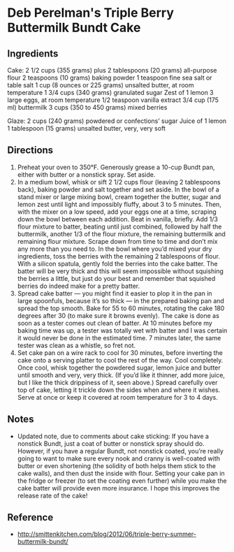 # Deb Perelman's Triple Berry Buttermilk Bundt Cake

## Ingredients

Cake:
2 1/2 cups (355 grams) plus 2 tablespoons (20 grams) all-purpose flour
2 teaspoons (10 grams) baking powder
1 teaspoon fine sea salt or table salt
1 cup (8 ounces or 225 grams) unsalted butter, at room temperature
1 3/4 cups (340 grams) granulated sugar
Zest of 1 lemon
3 large eggs, at room temperature
1/2 teaspoon vanilla extract
3/4 cup (175 ml) buttermilk
3 cups (350 to 450 grams) mixed berries

Glaze:
2 cups (240 grams) powdered or confections’ sugar
Juice of 1 lemon
1 tablespoon (15 grams) unsalted butter, very, very soft

## Directions

1. Preheat your oven to 350°F. Generously grease a 10-cup Bundt pan, either with butter or a nonstick spray. Set aside.
2. In a medium bowl, whisk or sift 2 1/2 cups flour (leaving 2 tablespoons back), baking powder and salt together and set aside. In the bowl of a stand mixer or large mixing bowl, cream together the butter, sugar and lemon zest until light and impossibly fluffy, about 3 to 5 minutes. Then, with the mixer on a low speed, add your eggs one at a time, scraping down the bowl between each addition. Beat in vanilla, briefly. Add 1/3 flour mixture to batter, beating until just combined, followed by half the buttermilk, another 1/3 of the flour mixture, the remaining buttermilk and remaining flour mixture. Scrape down from time to time and don’t mix any more than you need to. In the bowl where you’d mixed your dry ingredients, toss the berries with the remaining 2 tablespoons of flour. With a silicon spatula, gently fold the berries into the cake batter. The batter will be very thick and this will seem impossible without squishing the berries a little, but just do your best and remember that squished berries do indeed make for a pretty batter.
3. Spread cake batter — you might find it easier to plop it in the pan in large spoonfuls, because it’s so thick — in the prepared baking pan and spread the top smooth. Bake for 55 to 60 minutes, rotating the cake 180 degrees after 30 (to make sure it browns evenly). The cake is done as soon as a tester comes out clean of batter. At 10 minutes before my baking time was up, a tester was totally wet with batter and I was certain it would never be done in the estimated time. 7 minutes later, the same tester was clean as a whistle, so fret not.
4. Set cake pan on a wire rack to cool for 30 minutes, before inverting the cake onto a serving platter to cool the rest of the way. Cool completely. Once cool, whisk together the powdered sugar, lemon juice and butter until smooth and very, very thick. (If you’d like it thinner, add more juice, but I like the thick drippiness of it, seen above.) Spread carefully over top of cake, letting it trickle down the sides when and where it wishes. Serve at once or keep it covered at room temperature for 3 to 4 days.

## Notes

* Updated note, due to comments about cake sticking: If you have a nonstick Bundt, just a coat of butter or nonstick spray should do. However, if you have a regular Bundt, not nonstick coated, you’re really going to want to make sure every nook and cranny is well-coated with butter or even shortening (the solidity of both helps them stick to the cake walls), and then dust the inside with flour. Setting your cake pan in the fridge or freezer (to set the coating even further) while you make the cake batter will provide even more insurance. I hope this improves the release rate of the cake!

## Reference

* <http://smittenkitchen.com/blog/2012/06/triple-berry-summer-buttermilk-bundt/>
